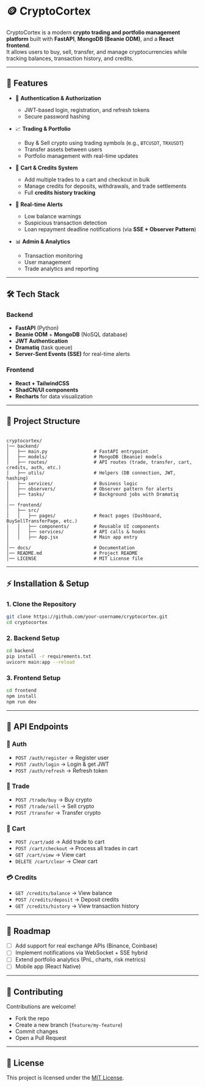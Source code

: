 # 🪙 CryptoCortex  

CryptoCortex is a modern **crypto trading and portfolio management platform** built with **FastAPI**, **MongoDB (Beanie ODM)**, and a **React frontend**.  
It allows users to buy, sell, transfer, and manage cryptocurrencies while tracking balances, transaction history, and credits.  

---

## 🚀 Features  

- 🔑 **Authentication & Authorization**  
  - JWT-based login, registration, and refresh tokens  
  - Secure password hashing  

- 📈 **Trading & Portfolio**  
  - Buy & Sell crypto using trading symbols (e.g., `BTCUSDT`, `TRXUSDT`)  
  - Transfer assets between users  
  - Portfolio management with real-time updates  

- 🛒 **Cart & Credits System**  
  - Add multiple trades to a cart and checkout in bulk  
  - Manage credits for deposits, withdrawals, and trade settlements  
  - Full **credits history tracking**  

- 🔔 **Real-time Alerts**  
  - Low balance warnings  
  - Suspicious transaction detection  
  - Loan repayment deadline notifications (via **SSE + Observer Pattern**)  

- 📊 **Admin & Analytics**  
  - Transaction monitoring  
  - User management  
  - Trade analytics and reporting  

---

## 🛠️ Tech Stack  

### Backend  
- **FastAPI** (Python)  
- **Beanie ODM** + **MongoDB** (NoSQL database)  
- **JWT Authentication**  
- **Dramatiq** (task queue)  
- **Server-Sent Events (SSE)** for real-time alerts  

### Frontend  
- **React + TailwindCSS**  
- **ShadCN/UI components**  
- **Recharts** for data visualization  

---

## 📂 Project Structure  

```

cryptocortex/
│── backend/
│   ├── main.py                 # FastAPI entrypoint
│   ├── models/                 # MongoDB (Beanie) models
│   ├── routes/                 # API routes (trade, transfer, cart, credits, auth, etc.)
│   ├── utils/                  # Helpers (DB connection, JWT, hashing)
│   ├── services/               # Business logic
│   ├── observers/              # Observer pattern for alerts
│   ├── tasks/                  # Background jobs with Dramatiq
│
│── frontend/
│   ├── src/
│   │   ├── pages/              # React pages (Dashboard, BuySellTransferPage, etc.)
│   │   ├── components/         # Reusable UI components
│   │   ├── services/           # API calls & hooks
│   │   ├── App.jsx             # Main app entry
│
│── docs/                       # Documentation
│── README.md                   # Project README
│── LICENSE                     # MIT License file

````

---

## ⚡ Installation & Setup  

### 1. Clone the Repository  
```bash
git clone https://github.com/your-username/cryptocortex.git
cd cryptocortex
````

### 2. Backend Setup

```bash
cd backend
pip install -r requirements.txt
uvicorn main:app --reload
```

### 3. Frontend Setup

```bash
cd frontend
npm install
npm run dev
```

---

## 📌 API Endpoints

### 🔑 Auth

* `POST /auth/register` → Register user
* `POST /auth/login` → Login & get JWT
* `POST /auth/refresh` → Refresh token

### 💱 Trade

* `POST /trade/buy` → Buy crypto
* `POST /trade/sell` → Sell crypto
* `POST /transfer` → Transfer crypto

### 🛒 Cart

* `POST /cart/add` → Add trade to cart
* `POST /cart/checkout` → Process all trades in cart
* `GET /cart/view` → View cart
* `DELETE /cart/clear` → Clear cart

### 💳 Credits

* `GET /credits/balance` → View balance
* `POST /credits/deposit` → Deposit credits
* `GET /credits/history` → View transaction history

---

## 🔮 Roadmap

* [ ] Add support for real exchange APIs (Binance, Coinbase)
* [ ] Implement notifications via WebSocket + SSE hybrid
* [ ] Extend portfolio analytics (PnL, charts, risk metrics)
* [ ] Mobile app (React Native)

---

## 🤝 Contributing

Contributions are welcome!

* Fork the repo
* Create a new branch (`feature/my-feature`)
* Commit changes
* Open a Pull Request

---

## 📜 License

This project is licensed under the [MIT License](./LICENSE).


